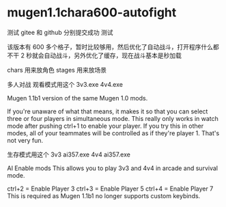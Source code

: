 # mugen1.1chara600-autofight

测试 gitee 和 github 分别提交成功
测试

该版本有 600 多个格子，暂时比较够用，然后优化了自动战斗，打开程序什么都不干 2 秒就会自动战斗，另外优化了缓存，现在战斗基本是秒加载

chars 用来放角色
stages 用来放场景

多人对战
观看模式用这个
3v3.exe
4v4.exe

Mugen 1.1b1 version of the same Mugen 1.0 mods.

If you're unaware of what that means, it makes it so that you can select
three or four players in simultaneous mode. This really only works in
watch mode after pushing ctrl+1 to enable your player. If you try this
in other modes, all of your teammates will be controlled as if they're
player 1. That's not very fun.

生存模式用这个
3v3 ai357.exe
4v4 ai357.exe

AI Enable mods
This allows you to play 3v3 and 4v4 in arcade and survival mode.

ctrl+2 = Enable Player 3
ctrl+3 = Enable Player 5
ctrl+4 = Enable Player 7
This is required as Mugen 1.1b1 no longer supports custom keybinds.
